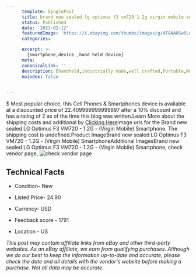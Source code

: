 ```yaml
---
      template: SinglePost
      title: brand new sealed lg optimus f3 vm720 1 2g virgin mobile smartphone
      status: Published
      date: '2023-02-12'
      featuredImage: 'https://i.ebayimg.com/thumbs/images/g/4T8AAOSw5LdjjRfn/s-l225.jpg'
      categories: 

      excerpt: >-
        [smartphone,device ,hand held device]
      meta:
      canonicalLink: ''
      description: [handheld,industrially made,well crafted,Portable,Mobile,Compact,Convenient,Lightweight,Maneuverable,Man-portable,Miniature,Carriable,Hand-held,Light,Holdable,Transportable,Mobile device,Pocket-sized,On-the-go,Wireless,Cordless,Compact size,Convenient size, smartphone,device ,hand held device]
      noindex: false

        
---
```

$
    Most popular choice, this Cell Phones & Smartphones device is available at a discounted price of 22.409999999999997 after a 10% discount and has a rating of 2 as of the time this blog was written.Learn More about the shipping costs and additional by [Clicking Here](https://www.ebay.com/itm/275567171101?hash=item402915561d%3Ag%3A4T8AAOSw5LdjjRfn&mkevt=1&mkcid=1&mkrid=711-53200-19255-0&campid=%253CePNCampaignId%253E&customid=%253CreferenceId%253E&toolid=10049)image urls for the Brand new sealed LG Optimus F3 VM720 - 1.2G - (Virgin Mobile) Smartphone. The shipping cost is undefined.Product ImageBrand new sealed LG Optimus F3 VM720 - 1.2G - (Virgin Mobile) SmartphoneAdditional ImagesBrand new sealed LG Optimus F3 VM720 - 1.2G - (Virgin Mobile) Smartphone, check vendor page, ![check vendor page](https://origin-galleryplus.ebayimg.com/ws/web/275567171101_2_0_1/225x225.jpg,https://origin-galleryplus.ebayimg.com/ws/web/275567171101_3_0_1/225x225.jpg,https://origin-galleryplus.ebayimg.com/ws/web/275567171101_4_0_1/225x225.jpg,https://origin-galleryplus.ebayimg.com/ws/web/275567171101_5_0_1/225x225.jpg,https://origin-galleryplus.ebayimg.com/ws/web/275567171101_6_0_1/225x225.jpg,https://origin-galleryplus.ebayimg.com/ws/web/275567171101_7_0_1/225x225.jpg,https://origin-galleryplus.ebayimg.com/ws/web/275567171101_8_0_1/225x225.jpg)
    
    

 ## Technical Facts 



     
      

 - Condition- New 


      

 - Listed Price- 24.90 


      

 - Currency- USD 


      

 - Feedback score - 1791 


      

 - Location - US 


      
      

 *_This post may contain affiliate links from eBay and other third-party websites. As an eBay affiliate, we earn from qualifying purchases. Although we do our best to keep the information up-to-date and accurate, please check the date and all details with the vendor's website before making a purchase. Not all data may be accurate._*



    
    
    
    
    